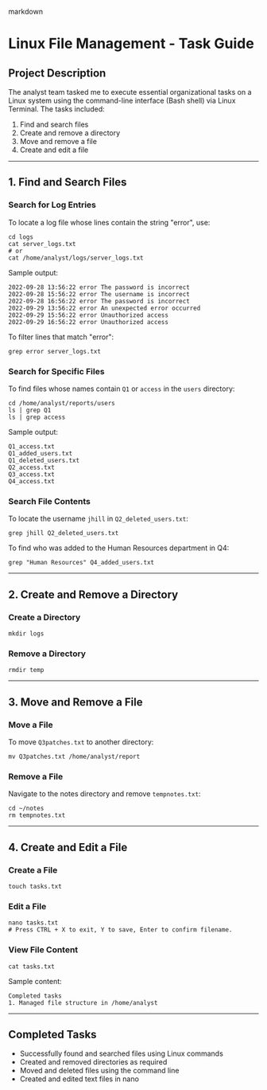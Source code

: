 
markdown
# Linux File Management - Task Guide

## Project Description
The analyst team tasked me to execute essential organizational tasks on a Linux system using the command-line interface (Bash shell) via Linux Terminal. The tasks included:

1. Find and search files  
2. Create and remove a directory  
3. Move and remove a file  
4. Create and edit a file  

---

## 1. Find and Search Files

### Search for Log Entries
To locate a log file whose lines contain the string "error", use:

```
cd logs
cat server_logs.txt
# or
cat /home/analyst/logs/server_logs.txt
```

Sample output:

```
2022-09-28 13:56:22 error The password is incorrect
2022-09-28 15:56:22 error The username is incorrect
2022-09-28 16:56:22 error The password is incorrect
2022-09-29 13:56:22 error An unexpected error occurred
2022-09-29 15:56:22 error Unauthorized access
2022-09-29 16:56:22 error Unauthorized access
```

To filter lines that match "error":

```
grep error server_logs.txt
```

### Search for Specific Files
To find files whose names contain `Q1` or `access` in the `users` directory:

```
cd /home/analyst/reports/users
ls | grep Q1
ls | grep access
```

Sample output:

```
Q1_access.txt
Q1_added_users.txt
Q1_deleted_users.txt
Q2_access.txt
Q3_access.txt
Q4_access.txt
```

### Search File Contents
To locate the username `jhill` in `Q2_deleted_users.txt`:

```
grep jhill Q2_deleted_users.txt
```

To find who was added to the Human Resources department in Q4:

```
grep "Human Resources" Q4_added_users.txt
```

---

## 2. Create and Remove a Directory

### Create a Directory

```
mkdir logs
```

### Remove a Directory

```
rmdir temp
```

---

## 3. Move and Remove a File

### Move a File
To move `Q3patches.txt` to another directory:

```
mv Q3patches.txt /home/analyst/report
```

### Remove a File
Navigate to the notes directory and remove `tempnotes.txt`:

```
cd ~/notes
rm tempnotes.txt
```

---

## 4. Create and Edit a File

### Create a File

```
touch tasks.txt
```

### Edit a File

```
nano tasks.txt
# Press CTRL + X to exit, Y to save, Enter to confirm filename.
```

### View File Content

```
cat tasks.txt
```

Sample content:

```
Completed tasks
1. Managed file structure in /home/analyst
```

---

## Completed Tasks
- Successfully found and searched files using Linux commands  
- Created and removed directories as required  
- Moved and deleted files using the command line  
- Created and edited text files in nano  
```
